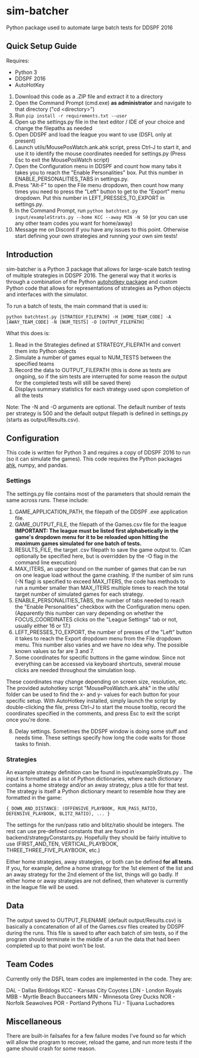 # sim-batcher
Python package used to automate large batch tests for DDSPF 2016

## Quick Setup Guide
Requires:
* Python 3
* DDSPF 2016
* AutoHotKey

1. Download this code as a .ZIP file and extract it to a directory
2. Open the Command Prompt (cmd.exe) **as administrator** and navigate to that directory ("cd \<directory\>")
3. Run `pip install -r requirements.txt --user`
4. Open up the settings.py file in the text editor / IDE of your choice and change the filepaths as needed
5. Open DDSPF and load the league you want to use (DSFL only at present)
6. Launch utils/MousePosWatch.ank.ahk script, press Ctrl-J to start it, and use it to identify the mouse coordinates needed for settings.py (Press Esc to exit the MousePosWatch script)
7. Open the Configuration menu in DDSPF and count how many tabs it takes you to reach the "Enable Personalities" box. Put this number in ENABLE_PERSONALITIES_TABS in settings.py.
8. Press "Alt-F" to open the File menu dropdown, then count how many times you need to press the "Left" button to get to the "Export" menu dropdown. Put this number in LEFT_PRESSES_TO_EXPORT in settings.py.
9. In the Command Prompt, run `python batchtest.py input/exampleStrats.py --home KCC --away MIN -N 50` (or you can use any other team codes you want for home/away)
10. Message me on Discord if you have any issues to this point. Otherwise start defining your own strategies and running your own sim tests!

## Introduction

sim-batcher is a Python 3 package that allows for large-scale batch testing of multiple strategies in DDSPF 2016. The general way that it works is through a combination of the Python [autohotkey package](https://github.com/spyoungtech/ahk) and custom Python code that allows for representations of strategies as Python objects and interfaces with the simulator.

To run a batch of tests, the main command that is used is:

`python batchtest.py [STRATEGY_FILEPATH] -H [HOME_TEAM_CODE] -A [AWAY_TEAM_CODE] -N [NUM_TESTS] -O [OUTPUT_FILEPATH]`

What this does is:

1. Read in the Strategies defined at STRATEGY_FILEPATH and convert them into Python objects
2. Simulate a number of games equal to NUM_TESTS between the specified teams
3. Record the data to OUTPUT_FILEPATH (this is done as tests are ongoing, so if the sim tests are interrupted for some reason the output for the completed tests will still be saved there)
4. Displays summary statistics for each strategy used upon completion of all the tests

Note: The -N and -O arguments are optional. The default number of tests per strategy is 500 and the default output filepath is defined in settings.py (starts as output/Results.csv).

## Configuration

This code is written for Python 3 and requires a copy of DDSPF 2016 to run (so it can simulate the games). This code requires the Python packages [ahk](https://github.com/spyoungtech/ahk), numpy, and pandas.

### Settings

The settings.py file contains most of the parameters that should remain the same across runs. These include:

1. GAME_APPLICATION_PATH, the filepath of the DDSPF .exe application file.
2. GAME_OUTPUT_FILE, the filepath of the Games.csv file for the league **IMPORTANT: The league must be listed first alphabetically in the game's dropdown menu for it to be reloaded upon hitting the maximum games simulated for one batch of tests.**
3. RESULTS_FILE, the target .csv filepath to save the game output to. (Can optionally be specified here, but is overridden by the -O flag in the command line execution)
4. MAX_ITERS, an upper bound on the number of games that can be run on one league load without the game crashing. If the number of sim runs (-N flag) is specified to exceed MAX_ITERS, the code has methods to run a number smaller than MAX_ITERS multiple times to reach the total target number of simulated games for each strategy.
5. ENABLE_PERSONALITIES_TABS, the number of tabs needed to reach the "Enable Personalities" checkbox with the Configuration menu open. (Apparently this number can vary depending on whether the FOCUS_COORDINATES clicks on the "League Settings" tab or not, usually either 16 or 17.)
6. LEFT_PRESSES_TO_EXPORT, the number of presses of the "Left" button it takes to reach the Export dropdown menu from the File dropdown menu. This number also varies and we have no idea why. The possible known values so far are 3 and 7.
7. Some coordinates for specific buttons in the game window. Since not everything can be accessed via keyboard shortcuts, several mouse clicks are needed throughout the simulation loop.

These coordinates may change depending on screen size, resolution, etc. The provided autohotkey script "MousePosWatch.ank.ahk" in the utils/ folder can be used to find the x- and y- values for each button for your specific setup. With AutoHotkey installed, simply launch the script by double-clicking the file, press Ctrl-J to start the mouse tooltip, record the coordinates specified in the comments, and press Esc to exit the script once you're done.

8. Delay settings. Sometimes the DDSPF window is doing some stuff and needs time. These settings specify how long the code waits for those tasks to finish.

### Strategies

An example strategy definition can be found in input/exampleStrats.py . The input is formatted as a list of Python dictionaries, where each dictionary contains a home strategy and/or an away strategy, plus a title for that test. The strategy is itself a Python dictionary meant to resemble how they are formatted in the game:

`
{
	DOWN_AND_DISTANCE: (OFFENSIVE_PLAYBOOK, RUN_PASS_RATIO, DEFENSIVE_PLAYBOOK, BLITZ_RATIO),
	...
}
`

The settings for the run/pass ratio and blitz/ratio should be integers. The rest can use pre-defined constants that are found in backend/strategyConstants.py. Hopefully they should be fairly intuitive to use (FIRST_AND_TEN, VERTICAL_PLAYBOOK, THREE_THREE_FIVE_PLAYBOOK, etc.)

Either home strategies, away strategies, or both can be defined **for all tests**. If you, for example, define a home strategy for the 1st element of the list and an away strategy for the 2nd element of the list, things will go badly. If either home or away strategies are not defined, then whatever is currently in the league file will be used.

## Data

The output saved to OUTPUT_FILENAME (default output/Results.csv) is basically a concatenation of all of the Games.csv files created by DDSPF during the runs. This file is saved to after each batch of sim tests, so if the program should terminate in the middle of a run the data that had been completed up to that point won't be lost.

## Team Codes

Currently only the DSFL team codes are implemented in the code. They are:

DAL - Dallas Birddogs
KCC - Kansas City Coyotes
LDN - London Royals
MBB - Myrtle Beach Buccaneers
MIN - Minnesota Grey Ducks
NOR - Norfolk Seawolves
POR - Portland Pythons
TIJ - Tijuana Luchadores

## Miscellaneous

There are built-in failsafes for a few failure modes I've found so far which will allow the program to recover, reload the game, and run more tests if the game should crash for some reason.